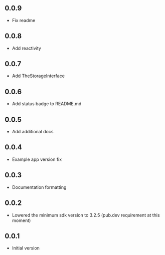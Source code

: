 ## 0.0.9

* Fix readme

## 0.0.8

* Add reactivity

## 0.0.7

* Add TheStorageInterface

## 0.0.6

* Add status badge to README.md

## 0.0.5

* Add additional docs

## 0.0.4

* Example app version fix

## 0.0.3

* Documentation formatting

## 0.0.2

* Lowered the minimum sdk version to 3.2.5 (pub.dev requirement at this moment)

## 0.0.1

* Initial version
